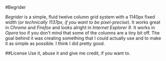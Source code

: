 #Begrider

*Begrider* is a simple, fluid twelve column grid system with a 1140px fixed width (*or technically 1137px, if you want to be pixel-precise*). It works great in *Chrome* and *Firefox* and looks alright in *Internet Explorer 9*. It works in *Opera* too if you don’t mind that some of the columns are a tiny bit off. The goal behind it was creating something that I could actually use and to make it as simple as possible. I think I did pretty good.

##License
Use it, abuse it and give me credit, if you want to.